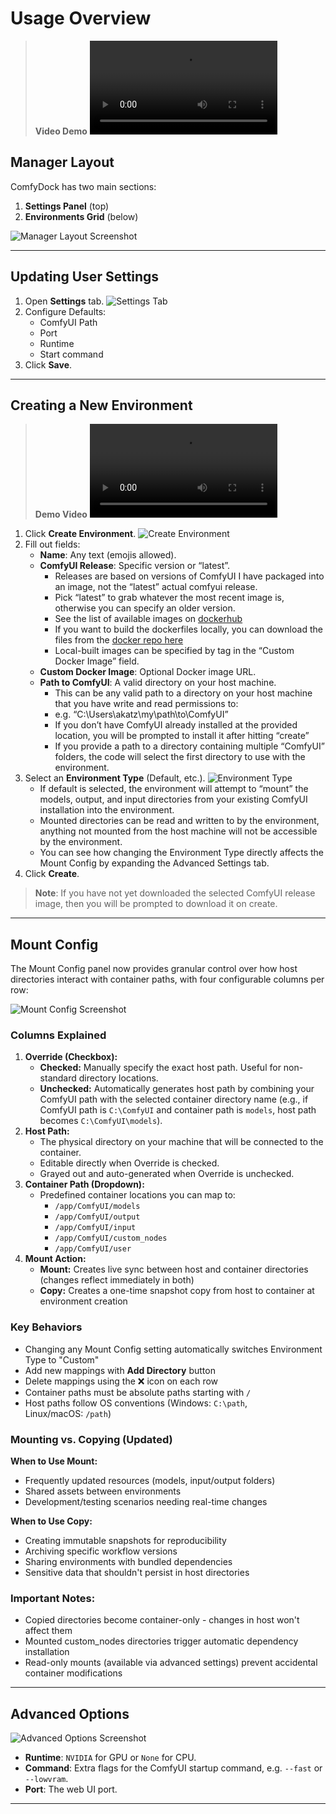 # Usage Overview

> **Video Demo**
> <video controls>
> <source src="../assets/usageDemo_edit1.mp4" type="video/mp4">
> </video>

## **Manager Layout**

ComfyDock has two main sections:

1. **Settings Panel** (top)
2. **Environments Grid** (below)

![Manager Layout Screenshot](assets/envManagerLayoutAnnotated.png)

---

## **Updating User Settings**

1. Open **Settings** tab.
![Settings Tab](assets/userSettings.png)
2. Configure Defaults:
    - ComfyUI Path
    - Port
    - Runtime
    - Start command
3. Click **Save**.

---

## **Creating a New Environment**

> **Demo Video**
> <video controls>
> <source src="../assets/createEnv_edit1.mp4" type="video/mp4">
> </video>

1. Click **Create Environment**.
![Create Environment](assets/createEnvironmentDialog.png)
2. Fill out fields:
    - **Name**: Any text (emojis allowed).
    - **ComfyUI Release**: Specific version or “latest”.
        - Releases are based on versions of ComfyUI I have packaged into an image, not the “latest” actual comfyui release.
        - Pick “latest” to grab whatever the most recent image is, otherwise you can specify an older version.
        - See the list of available images on [dockerhub](https://hub.docker.com/repository/docker/akatzai/comfyui-env/general)
        - If you want to build the dockerfiles locally, you can download the files from the [docker repo here](https://github.com/ComfyDock/ComfyDock-Docker)
        - Local-built images can be specified by tag in the “Custom Docker Image” field.
    - **Custom Docker Image**: Optional Docker image URL.
    - **Path to ComfyUI**: A valid directory on your host machine.
        - This can be any valid path to a directory on your host machine that you have write and read permissions to:
        - e.g. “C:\Users\akatz\my\path\to\ComfyUI”
        - If you don’t have ComfyUI already installed at the provided location, you will be prompted to install it after hitting “create”
        - If you provide a path to a directory containing multiple “ComfyUI” folders, the code will select the first directory to use with the environment.
3. Select an **Environment Type** (Default, etc.).
![Environment Type](assets/envTypesLatest.png)
    - If default is selected, the environment will attempt to “mount” the models, output, and input directories from your existing ComfyUI installation into the environment.
    - Mounted directories can be read and written to by the environment, anything not mounted from the host machine will not be accessible by the environment.
    - You can see how changing the Environment Type directly affects the Mount Config by expanding the Advanced Settings tab.
4. Click **Create**.
> **Note**: If you have not yet downloaded the selected ComfyUI release image, then you will be prompted to download it on create.

---

## **Mount Config**

The Mount Config panel now provides granular control over how host directories interact with container paths, with four configurable columns per row:

![Mount Config Screenshot](assets/mountConfigUpdated.png)

### **Columns Explained**

1. **Override (Checkbox):**
    - **Checked:** Manually specify the exact host path. Useful for non-standard directory locations.
    - **Unchecked:** Automatically generates host path by combining your ComfyUI path with the selected container directory name (e.g., if ComfyUI path is `C:\ComfyUI` and container path is `models`, host path becomes `C:\ComfyUI\models`).
2. **Host Path:**
    - The physical directory on your machine that will be connected to the container.
    - Editable directly when Override is checked.
    - Grayed out and auto-generated when Override is unchecked.
3. **Container Path (Dropdown):**
    - Predefined container locations you can map to:
        - `/app/ComfyUI/models`
        - `/app/ComfyUI/output`
        - `/app/ComfyUI/input`
        - `/app/ComfyUI/custom_nodes`
        - `/app/ComfyUI/user`
4. **Mount Action:**
    - **Mount:** Creates live sync between host and container directories (changes reflect immediately in both)
    - **Copy:** Creates a one-time snapshot copy from host to container at environment creation

### **Key Behaviors**

- Changing any Mount Config setting automatically switches Environment Type to "Custom"
- Add new mappings with **Add Directory** button
- Delete mappings using the ❌ icon on each row
- Container paths must be absolute paths starting with `/`
- Host paths follow OS conventions (Windows: `C:\path`, Linux/macOS: `/path`)

### **Mounting vs. Copying (Updated)**

**When to Use Mount:**

- Frequently updated resources (models, input/output folders)
- Shared assets between environments
- Development/testing scenarios needing real-time changes

**When to Use Copy:**

- Creating immutable snapshots for reproducibility
- Archiving specific workflow versions
- Sharing environments with bundled dependencies
- Sensitive data that shouldn't persist in host directories

### **Important Notes:**

- Copied directories become container-only - changes in host won't affect them
- Mounted custom_nodes directories trigger automatic dependency installation
- Read-only mounts (available via advanced settings) prevent accidental container modifications

---

## **Advanced Options**

![Advanced Options Screenshot](assets/advancedOptions.png)

- **Runtime**: `NVIDIA` for GPU or `None` for CPU.
- **Command**: Extra flags for the ComfyUI startup command, e.g. `--fast` or `--lowvram`.
- **Port**: The web UI port.

---